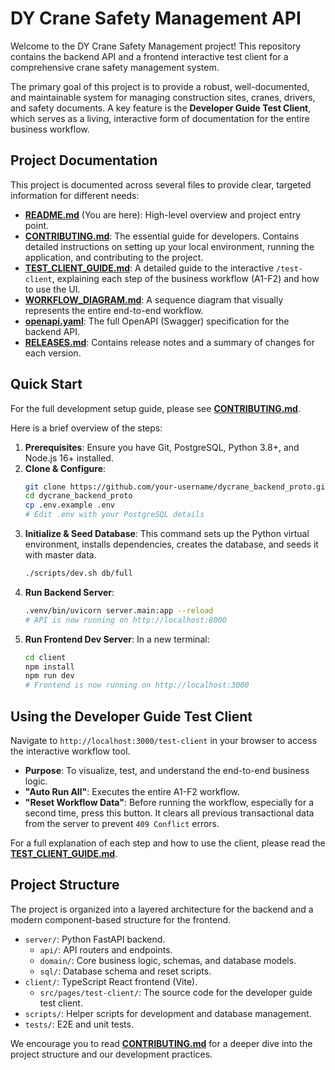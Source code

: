 # DY Crane Safety Management API

Welcome to the DY Crane Safety Management project! This repository contains the backend API and a frontend interactive test client for a comprehensive crane safety management system.

The primary goal of this project is to provide a robust, well-documented, and maintainable system for managing construction sites, cranes, drivers, and safety documents. A key feature is the **Developer Guide Test Client**, which serves as a living, interactive form of documentation for the entire business workflow.

## Project Documentation

This project is documented across several files to provide clear, targeted information for different needs:

-   **[README.md](README.md)** (You are here): High-level overview and project entry point.
-   **[CONTRIBUTING.md](CONTRIBUTING.md)**: The essential guide for developers. Contains detailed instructions on setting up your local environment, running the application, and contributing to the project.
-   **[TEST_CLIENT_GUIDE.md](TEST_CLIENT_GUIDE.md)**: A detailed guide to the interactive `/test-client`, explaining each step of the business workflow (A1-F2) and how to use the UI.
-   **[WORKFLOW_DIAGRAM.md](WORKFLOW_DIAGRAM.md)**: A sequence diagram that visually represents the entire end-to-end workflow.
-   **[openapi.yaml](openapi.yaml)**: The full OpenAPI (Swagger) specification for the backend API.
-   **[RELEASES.md](RELEASES.md)**: Contains release notes and a summary of changes for each version.

## Quick Start

For the full development setup guide, please see **[CONTRIBUTING.md](CONTRIBUTING.md)**.

Here is a brief overview of the steps:

1.  **Prerequisites**: Ensure you have Git, PostgreSQL, Python 3.8+, and Node.js 16+ installed.
2.  **Clone & Configure**:
    ```sh
    git clone https://github.com/your-username/dycrane_backend_proto.git
    cd dycrane_backend_proto
    cp .env.example .env
    # Edit .env with your PostgreSQL details
    ```
3.  **Initialize & Seed Database**:
    This command sets up the Python virtual environment, installs dependencies, creates the database, and seeds it with master data.
    ```sh
    ./scripts/dev.sh db/full
    ```
4.  **Run Backend Server**:
    ```sh
    .venv/bin/uvicorn server.main:app --reload
    # API is now running on http://localhost:8000
    ```
5.  **Run Frontend Dev Server**:
    In a new terminal:
    ```sh
    cd client
    npm install
    npm run dev
    # Frontend is now running on http://localhost:3000
    ```

## Using the Developer Guide Test Client

Navigate to `http://localhost:3000/test-client` in your browser to access the interactive workflow tool.

-   **Purpose**: To visualize, test, and understand the end-to-end business logic.
-   **"Auto Run All"**: Executes the entire A1-F2 workflow.
-   **"Reset Workflow Data"**: Before running the workflow, especially for a second time, press this button. It clears all previous transactional data from the server to prevent `409 Conflict` errors.

For a full explanation of each step and how to use the client, please read the **[TEST_CLIENT_GUIDE.md](TEST_CLIENT_GUIDE.md)**.

## Project Structure

The project is organized into a layered architecture for the backend and a modern component-based structure for the frontend.

-   `server/`: Python FastAPI backend.
    -   `api/`: API routers and endpoints.
    -   `domain/`: Core business logic, schemas, and database models.
    -   `sql/`: Database schema and reset scripts.
-   `client/`: TypeScript React frontend (Vite).
    -   `src/pages/test-client/`: The source code for the developer guide test client.
-   `scripts/`: Helper scripts for development and database management.
-   `tests/`: E2E and unit tests.

We encourage you to read **[CONTRIBUTING.md](CONTRIBUTING.md)** for a deeper dive into the project structure and our development practices.